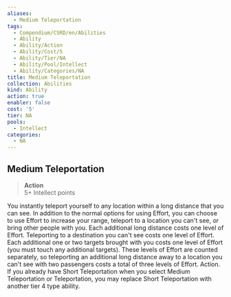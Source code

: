 ```yaml
---
aliases:
  - Medium Teleportation
tags:
  - Compendium/CSRD/en/Abilities
  - Ability
  - Ability/Action
  - Ability/Cost/5
  - Ability/Tier/NA
  - Ability/Pool/Intellect
  - Ability/Categories/NA
title: Medium Teleportation
collection: Abilities
kind: Ability
action: true
enabler: false
cost: '5'
tier: NA
pools:
  - Intellect
categories:
  - NA
---
```

## Medium Teleportation  
>**Action**  
>5+ Intellect points
  
You instantly teleport yourself to any location within a long distance that you can see. In addition to the normal options for using Effort, you can choose to use Effort to increase your range, teleport to a location you can't see, or bring other people with you. Each additional long distance costs one level of Effort. Teleporting to a destination you can't see costs one level of Effort. Each additional one or two targets brought with you costs one level of Effort (you must touch any additional targets). These levels of Effort are counted separately, so teleporting an additional long distance away to a location you can't see with two passengers costs a total of three levels of Effort. Action. If you already have Short Teleportation when you select Medium Teleportation or Teleportation, you may replace Short Teleportation with another tier 4 type ability.